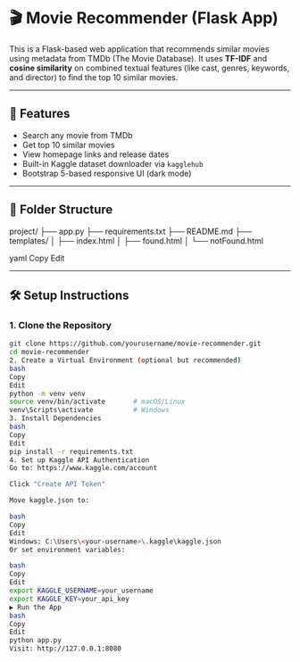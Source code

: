 # 🎬  Movie Recommender (Flask App)

This is a Flask-based web application that recommends similar movies using metadata from TMDb (The Movie Database). It uses **TF-IDF** and **cosine similarity** on combined textual features (like cast, genres, keywords, and director) to find the top 10 similar movies.

---

## 🚀 Features

- Search any movie from TMDb
- Get top 10 similar movies
- View homepage links and release dates
- Built-in Kaggle dataset downloader via `kagglehub`
- Bootstrap 5-based responsive UI (dark mode)

---

## 📂 Folder Structure

project/
├── app.py
├── requirements.txt
├── README.md
├── templates/
│ ├── index.html
│ ├── found.html
│ └── notFound.html

yaml
Copy
Edit

---

## 🛠️ Setup Instructions

### 1. Clone the Repository

```bash
git clone https://github.com/yourusername/movie-recommender.git
cd movie-recommender
2. Create a Virtual Environment (optional but recommended)
bash
Copy
Edit
python -m venv venv
source venv/bin/activate       # macOS/Linux
venv\Scripts\activate          # Windows
3. Install Dependencies
bash
Copy
Edit
pip install -r requirements.txt
4. Set up Kaggle API Authentication
Go to: https://www.kaggle.com/account

Click "Create API Token"

Move kaggle.json to:

bash
Copy
Edit
Windows: C:\Users\<your-username>\.kaggle\kaggle.json
Or set environment variables:

bash
Copy
Edit
export KAGGLE_USERNAME=your_username
export KAGGLE_KEY=your_api_key
▶️ Run the App
bash
Copy
Edit
python app.py
Visit: http://127.0.0.1:8080